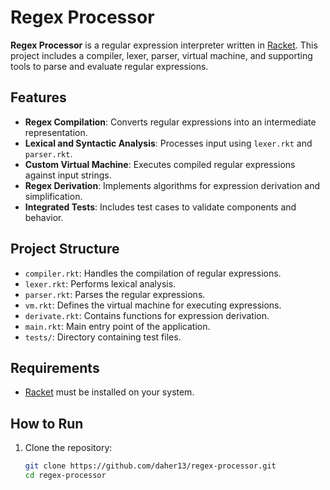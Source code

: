 # Regex Processor

**Regex Processor** is a regular expression interpreter written in [Racket](https://racket-lang.org/). This project includes a compiler, lexer, parser, virtual machine, and supporting tools to parse and evaluate regular expressions.

## Features

- **Regex Compilation**: Converts regular expressions into an intermediate representation.
- **Lexical and Syntactic Analysis**: Processes input using `lexer.rkt` and `parser.rkt`.
- **Custom Virtual Machine**: Executes compiled regular expressions against input strings.
- **Regex Derivation**: Implements algorithms for expression derivation and simplification.
- **Integrated Tests**: Includes test cases to validate components and behavior.

## Project Structure

- `compiler.rkt`: Handles the compilation of regular expressions.
- `lexer.rkt`: Performs lexical analysis.
- `parser.rkt`: Parses the regular expressions.
- `vm.rkt`: Defines the virtual machine for executing expressions.
- `derivate.rkt`: Contains functions for expression derivation.
- `main.rkt`: Main entry point of the application.
- `tests/`: Directory containing test files.

## Requirements

- [Racket](https://racket-lang.org/) must be installed on your system.

## How to Run

1. Clone the repository:

   ```bash
   git clone https://github.com/daher13/regex-processor.git
   cd regex-processor
